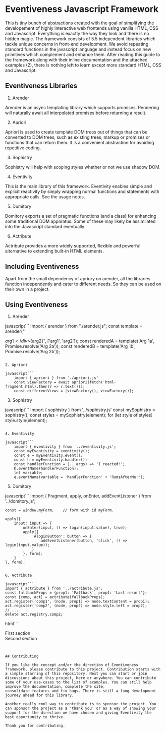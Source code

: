 # Eventiveness Javascript Framework

This is tiny bunch of abstractions created with the goal of simplifying the developement of highly interactive web frontends using vanilla HTML, CSS and Javascript. Everything is exactly the way they look and there is no hidden magic. The framework consists of 5.5 independent libraries which tackle unique concerns in front-end development. We avoid repeating standard functions in the javascript language and instead focus on new primitives which complement and enhance them. After reading this guide to the framework along with their inline documentation and the attached examples (2), there is nothing left to learn except more standard HTML, CSS and Javascript.

## Eventiveness Libraries

1. Arender

Arender is an async templating library which supports promises. Rendering will naturally await all interpolated promises 
before returning a result.

2. Apriori

Apriori is used to create template DOM trees out of things that can be converted to DOM trees, such as existing trees, 
markup or promises or functions that can return them. It is a convenient abstraction for avoiding repetitive coding.

3. Sophistry

Sophistry will help with scoping styles whether or not we use shadow DOM.

4. Eventivity

This is the main library of this framework. Eventivity enables simple and explicit reactivity by simply wrapping 
normal functions and statements with appropriate calls. See the usage notes.

5. Domitory

Domitory exports a set of pragmatic functions (and a class) for enhancing some traditional DOM apparatus. Some of these 
may likely be assimilated into the Javascript standard eventually.

6. Actribute

Actribute provides a more widely supported, flexible and powerful alternative to extending built-in HTML elements.


## Including Eventiveness

Apart from the small dependency of apriory on arender, all the libraries function independently and cater to different needs.
So they can be used on their own in a project.


## Using Eventiveness

1. Arender

javascript```
    import { arender } from "./arender.js";
    const template = arender("<div>${arg1}</div>${arg2}", ['arg1', 'arg2']);
    const renderedA = template('Arg 1a', Promise.resolve('Arg 2a'));
    const renderedB = template('Arg 1b', Promise.resolve('Arg 2b'));
```

2. Apriori

javascript```
    import { apriori } from './apriori.js'
    const viewFactory = await apriori(fetch('html-fragment.html).then(r => r.text()));
    const differentViews = [viewFactory(), viewFactory()];
```

3. Sophistry

javascript```
    import { sophistry } from '../sophistry.js'
    const mySophistry = sophistry();
    const styles = mySophistry(element);
    for (let style of styles) style.style(element);
```

4. Eventivity

javascript```
    import { eventivity } from '../eventivity.js';
    const myEventivity = eventivity();
    const e = myEventivity.event();
    const h = myEventivity.handler();
    const handlerFunction = (...args) => 'I reacted!';
    h.eventName(handlerFunction);
    let variable;
    e.eventName(variable = 'handlerFunction' + 'RunsAfterMe!');
```

5. Domitory

javascript```
    import { Fragment, apply, onEnter, addEventListener } from '../domitory.js';

    const = window.myForm;    // form with id myForm.

    apply({
        input: input => { 
            onEnter(input, () => login(input.value), true);
            apply({ 
                '#loginButton': button => { 
                    addEventListener(button, 'click', () => login(input.value));
                }
            }, form);
        }
    }, form);

```

6. Actribute

javascript```
import { actribute } from '../actribute.js';
const fallbackProps = {prop1: 'Fallback', prop4: 'Last resort'};
const {comp, act} = actribute(fallbackProps);
act.register('comp1', (node, prop1) => node.textContent = prop1);
act.register('comp2', (node, prop2) => node.style.left = prop2);
// ...
delete act.registry.comp2;
```

html```
    <main>
        <section o-comp1="prop1"  o-comp2="prop2" >
            First section
        </section>
        <section o-comp3  o-comp4="prop2" >
            Second section
        </section>
    </main>
```


## Contributing

If you like the concept and/or the direction of Eventiveness framework, please contribute to this project. Contribution starts with a simple starring of this repository. Next you can start or join discussions about this project, here or anywhere. You can contribute some of your use-cases to the list of examples. You can still help improve the documentation, complete the site,  
consolidate features and fix bugs. There is still a long development journey ahead for this library.

Another really cool way to contribute is to sponsor the project. You can sponsor the project as a 'thank you' or as a way of showing your support for the direction we have chosen and giving Eventivity the best opportunity to thrive. 

Thank you for contributing.

